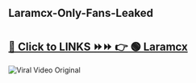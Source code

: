 
 ## Laramcx-Only-Fans-Leaked

# <h2><a href="https://clipsfans.com/Laramcx&ref=git">🔗 Click to LINKS ⏩⏩ 👉 🟢 Laramcx </a></h2>

<a href="https://clipsfans.com/Laramcx&ref=git" rel="nofollow" data-target="animated-image.originalLink"><img src="https://i.ibb.co.com/xMMVF88/686577567.gif" alt="Viral Video Original" style="max-width: 100%; display: inline-block;" data-target="animated-image.originalImage"></a>
